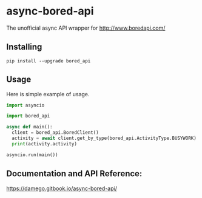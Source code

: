 # async-bored-api
The unofficial async API wrapper for http://www.boredapi.com/

## Installing
`pip install --upgrade bored_api`

## Usage
Here is simple example of usage.
```py
import asyncio

import bored_api

async def main():
  client = bored_api.BoredClient()
  activity = await client.get_by_type(bored_api.ActivityType.BUSYWORK)
  print(activity.activity)

asyncio.run(main())
```

## Documentation and API Reference:

https://damego.gitbook.io/async-bored-api/
